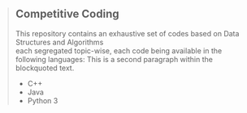 
> ## Competitive Coding
> 
> This repository contains an exhaustive set of codes based on Data Structures and Algorithms  
> each segregated topic-wise, each code being available in the following languages:
> This is a second paragraph within the blockquoted text.
> * C++
> * Java
> * Python 3
